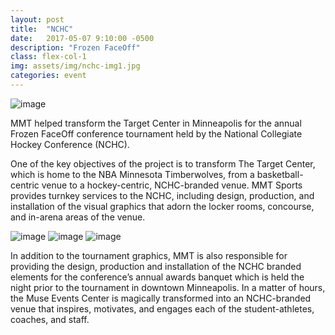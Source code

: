 ```yaml
---
layout: post
title:  "NCHC"
date:   2017-05-07 9:10:00 -0500
description: "Frozen FaceOff"
class: flex-col-1
img: assets/img/nchc-img1.jpg
categories: event
---
```

![image](../../assets/img/nchc-hero.jpg "NCHC Hero")

<span>M</span>MT helped transform the Target Center in Minneapolis for the annual Frozen FaceOff conference tournament held by the National Collegiate Hockey Conference (NCHC).

One of the key objectives of the project is to transform The Target Center, which is home to the NBA Minnesota Timberwolves, from a basketball-centric venue to a hockey-centric, NCHC-branded venue. MMT Sports provides turnkey services to the NCHC, including design, production, and installation of the visual graphics that adorn the locker rooms, concourse, and in-arena areas of the venue.

![image](../../assets/img/nchc-img2.jpg "NCHC")
![image](../../assets/img/nchc-img3.jpg "NCHC")
![image](../../assets/img/nchc-img4.jpg "NCHC")

In addition to the tournament graphics, MMT is also responsible for providing the design, production and installation of the NCHC branded elements for the conference’s annual awards banquet which is held the night prior to the tournament in downtown Minneapolis. In a matter of hours, the Muse Events Center is magically transformed into an NCHC-branded venue that inspires, motivates, and engages each of the student-athletes, coaches, and staff.
